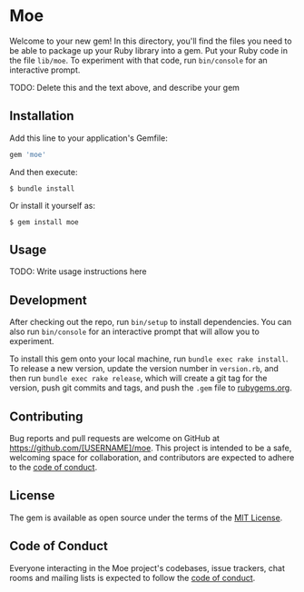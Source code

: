 # Moe

Welcome to your new gem! In this directory, you'll find the files you need to be able to package up your Ruby library into a gem. Put your Ruby code in the file `lib/moe`. To experiment with that code, run `bin/console` for an interactive prompt.

TODO: Delete this and the text above, and describe your gem

## Installation

Add this line to your application's Gemfile:

```ruby
gem 'moe'
```

And then execute:

    $ bundle install

Or install it yourself as:

    $ gem install moe

## Usage

TODO: Write usage instructions here

## Development

After checking out the repo, run `bin/setup` to install dependencies. You can also run `bin/console` for an interactive prompt that will allow you to experiment.

To install this gem onto your local machine, run `bundle exec rake install`. To release a new version, update the version number in `version.rb`, and then run `bundle exec rake release`, which will create a git tag for the version, push git commits and tags, and push the `.gem` file to [rubygems.org](https://rubygems.org).

## Contributing

Bug reports and pull requests are welcome on GitHub at https://github.com/[USERNAME]/moe. This project is intended to be a safe, welcoming space for collaboration, and contributors are expected to adhere to the [code of conduct](https://github.com/[USERNAME]/moe/blob/master/CODE_OF_CONDUCT.md).


## License

The gem is available as open source under the terms of the [MIT License](https://opensource.org/licenses/MIT).

## Code of Conduct

Everyone interacting in the Moe project's codebases, issue trackers, chat rooms and mailing lists is expected to follow the [code of conduct](https://github.com/[USERNAME]/moe/blob/master/CODE_OF_CONDUCT.md).
